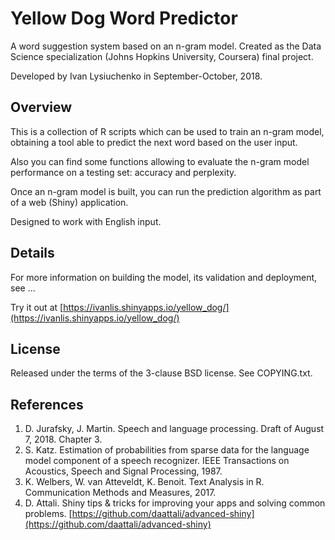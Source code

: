 # Yellow Dog Word Predictor

A word suggestion system based on an n-gram model. Created as the Data Science 
specialization (Johns Hopkins University, Coursera) final project.

Developed by Ivan Lysiuchenko in September-October, 2018.

## Overview

This is a collection of R scripts which can be used to train an n-gram model,
obtaining a tool able to predict the next word based on the user input.

Also you can find some functions allowing to evaluate the n-gram model 
performance on a testing set: accuracy and perplexity.

Once an n-gram model is built, you can run the prediction algorithm as part
of a web (Shiny) application.

Designed to work with English input.

## Details

For more information on building the model, its validation and deployment,
see ...

Try it out at [https://ivanlis.shinyapps.io/yellow_dog/](https://ivanlis.shinyapps.io/yellow_dog/)

## License

Released under the terms of the 3-clause BSD license. See COPYING.txt.

## References

1. D. Jurafsky, J. Martin. Speech and language processing. Draft of August 7, 2018. Chapter 3.
2. S. Katz. Estimation of probabilities from sparse data for the language model component of
a speech recognizer. IEEE Transactions on Acoustics, Speech and Signal Processing, 1987. 
3. K. Welbers, W. van Atteveldt, K. Benoit. Text Analysis in R. Communication Methods and
Measures, 2017.
4. D. Attali. Shiny tips & tricks for improving your apps and solving common problems.
[https://github.com/daattali/advanced-shiny](https://github.com/daattali/advanced-shiny) 
